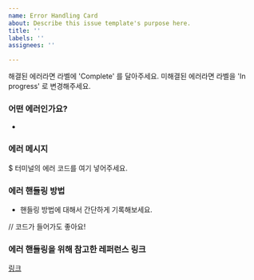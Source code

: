```yaml
---
name: Error Handling Card
about: Describe this issue template's purpose here.
title: ''
labels: ''
assignees: ''

---
```


해결된 에러라면 라벨에 'Complete' 를 달아주세요.
미해결된 에러라면 라벨을 'In progress' 로 변경해주세요.

### 어떤 에러인가요?
- 

### 에러 메시지

$ 터미널의 에러 코드를 여기 넣어주세요.


### 에러 핸들링 방법

- 핸들링 방법에 대해서 간단하게 기록해보세요.

// 코드가 들어가도 좋아요!


### 에러 핸들링을 위해 참고한 레퍼런스 링크

[링크]()
